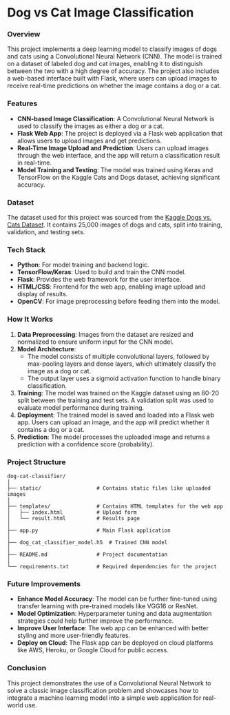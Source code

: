 # Dog vs Cat Image Classification

### Overview
This project implements a deep learning model to classify images of dogs and cats using a Convolutional Neural Network (CNN). The model is trained on a dataset of labeled dog and cat images, enabling it to distinguish between the two with a high degree of accuracy. The project also includes a web-based interface built with Flask, where users can upload images to receive real-time predictions on whether the image contains a dog or a cat.

### Features
- **CNN-based Image Classification**: A Convolutional Neural Network is used to classify the images as either a dog or a cat.
- **Flask Web App**: The project is deployed via a Flask web application that allows users to upload images and get predictions.
- **Real-Time Image Upload and Prediction**: Users can upload images through the web interface, and the app will return a classification result in real-time.
- **Model Training and Testing**: The model was trained using Keras and TensorFlow on the Kaggle Cats and Dogs dataset, achieving significant accuracy.

### Dataset
The dataset used for this project was sourced from the [Kaggle Dogs vs. Cats Dataset](https://www.kaggle.com/c/dogs-vs-cats). It contains 25,000 images of dogs and cats, split into training, validation, and testing sets.

### Tech Stack
- **Python**: For model training and backend logic.
- **TensorFlow/Keras**: Used to build and train the CNN model.
- **Flask**: Provides the web framework for the user interface.
- **HTML/CSS**: Frontend for the web app, enabling image upload and display of results.
- **OpenCV**: For image preprocessing before feeding them into the model.

### How It Works
1. **Data Preprocessing**: Images from the dataset are resized and normalized to ensure uniform input for the CNN model.
2. **Model Architecture**: 
   - The model consists of multiple convolutional layers, followed by max-pooling layers and dense layers, which ultimately classify the image as a dog or cat.
   - The output layer uses a sigmoid activation function to handle binary classification.
3. **Training**: The model was trained on the Kaggle dataset using an 80-20 split between the training and test sets. A validation split was used to evaluate model performance during training.
4. **Deployment**: The trained model is saved and loaded into a Flask web app. Users can upload an image, and the app will predict whether it contains a dog or a cat.
5. **Prediction**: The model processes the uploaded image and returns a prediction with a confidence score (probability).

### Project Structure
```
dog-cat-classifier/
│
├── static/                  # Contains static files like uploaded images
│
├── templates/               # Contains HTML templates for the web app
│   ├── index.html           # Upload form
│   └── result.html          # Results page
│
├── app.py                   # Main Flask application
│
├── dog_cat_classifier_model.h5  # Trained CNN model
│
├── README.md                # Project documentation
│
└── requirements.txt         # Required dependencies for the project
```

### Future Improvements
- **Enhance Model Accuracy**: The model can be further fine-tuned using transfer learning with pre-trained models like VGG16 or ResNet.
- **Model Optimization**: Hyperparameter tuning and data augmentation strategies could help further improve the performance.
- **Improve User Interface**: The web app can be enhanced with better styling and more user-friendly features.
- **Deploy on Cloud**: The Flask app can be deployed on cloud platforms like AWS, Heroku, or Google Cloud for public access.

### Conclusion
This project demonstrates the use of a Convolutional Neural Network to solve a classic image classification problem and showcases how to integrate a machine learning model into a simple web application for real-world use.
